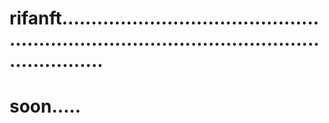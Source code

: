 # rifanft.................................................................................................................
# soon.....
